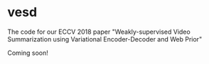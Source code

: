 # vesd
The code for our ECCV 2018 paper "Weakly-supervised Video Summarization using Variational Encoder-Decoder and Web Prior"

Coming soon!

